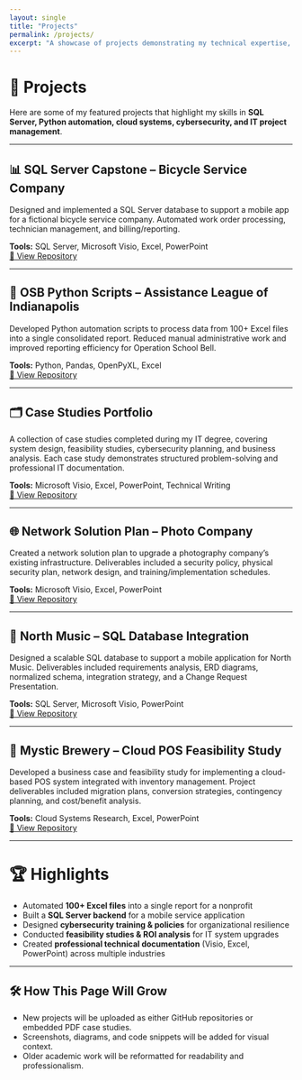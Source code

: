 ```yaml
---
layout: single
title: "Projects"
permalink: /projects/
excerpt: "A showcase of projects demonstrating my technical expertise, problem-solving skills, and professional experience."
---
```


# 🚀 Projects  

Here are some of my featured projects that highlight my skills in **SQL Server, Python automation, cloud systems, cybersecurity, and IT project management**.  

---

## 📊 SQL Server Capstone – Bicycle Service Company  
Designed and implemented a SQL Server database to support a mobile app for a fictional bicycle service company. Automated work order processing, technician management, and billing/reporting.  

**Tools:** SQL Server, Microsoft Visio, Excel, PowerPoint  
[🔗 View Repository](https://github.com/mattarbore/sql_capstone)  

---

## 🐍 OSB Python Scripts – Assistance League of Indianapolis  
Developed Python automation scripts to process data from 100+ Excel files into a single consolidated report. Reduced manual administrative work and improved reporting efficiency for Operation School Bell.  

**Tools:** Python, Pandas, OpenPyXL, Excel  
[🔗 View Repository](https://github.com/mattarbore/OSBpython_scripts)  

---

## 🗂️ Case Studies Portfolio  
A collection of case studies completed during my IT degree, covering system design, feasibility studies, cybersecurity planning, and business analysis. Each case study demonstrates structured problem-solving and professional IT documentation.  

**Tools:** Microsoft Visio, Excel, PowerPoint, Technical Writing  
[🔗 View Repository](https://github.com/mattarbore/case_study)  

---

## 🌐 Network Solution Plan – Photo Company  
Created a network solution plan to upgrade a photography company’s existing infrastructure. Deliverables included a security policy, physical security plan, network design, and training/implementation schedules.  

**Tools:** Microsoft Visio, Excel, PowerPoint  
[🔗 View Repository](https://github.com/mattarbore/network_solution_plan)  

---

## 🎵 North Music – SQL Database Integration  
Designed a scalable SQL database to support a mobile application for North Music. Deliverables included requirements analysis, ERD diagrams, normalized schema, integration strategy, and a Change Request Presentation.  

**Tools:** SQL Server, Microsoft Visio, PowerPoint  
[🔗 View Repository](https://github.com/mattarbore/case_study/tree/main/NorthMusic)  

---

## 🍺 Mystic Brewery – Cloud POS Feasibility Study  
Developed a business case and feasibility study for implementing a cloud-based POS system integrated with inventory management. Project deliverables included migration plans, conversion strategies, contingency planning, and cost/benefit analysis.  

**Tools:** Cloud Systems Research, Excel, PowerPoint  
[🔗 View Repository](https://github.com/mattarbore/case_study/tree/main/MysticBrewery)  

---

# 🏆 Highlights  

- Automated **100+ Excel files** into a single report for a nonprofit  
- Built a **SQL Server backend** for a mobile service application  
- Designed **cybersecurity training & policies** for organizational resilience  
- Conducted **feasibility studies & ROI analysis** for IT system upgrades  
- Created **professional technical documentation** (Visio, Excel, PowerPoint) across multiple industries  

---


## 🛠 How This Page Will Grow
- New projects will be uploaded as either GitHub repositories or embedded PDF case studies.  
- Screenshots, diagrams, and code snippets will be added for visual context.  
- Older academic work will be reformatted for readability and professionalism.

  
  
